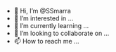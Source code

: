 - 👋 Hi, I’m @SSmarra
- 👀 I’m interested in ...
- 🌱 I’m currently learning ...
- 💞️ I’m looking to collaborate on ...
- 📫 How to reach me ...

<!---
SSmarra/SSmarra is a ✨ special ✨ repository because its `README.md` (this file) appears on your GitHub profile.
You can click the Preview link to take a look at your changes.
--->
